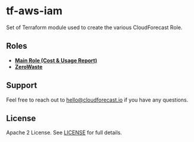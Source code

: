 # tf-aws-iam

Set of Terraform module used to create the various CloudForecast Role.

## Roles
* **[Main Role (Cost & Usage Report)](https://github.com/CloudForecast/tf-aws-iam/tree/master/main)**
* **[ZeroWaste](https://github.com/CloudForecast/tf-aws-iam/tree/master/zero_waste)**

## Support

Feel free to reach out to [hello@cloudforecast.io](mailto:hello@cloudforecast.io) if you have any questions.

## License

Apache 2 License. See [LICENSE](LICENSE) for full details.
